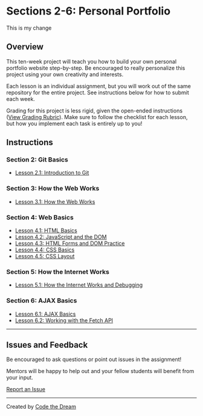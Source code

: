 # Sections 2-6: Personal Portfolio

This is my change

## Overview

This ten-week project will teach you how to build your own personal portfolio website step-by-step. Be encouraged to really personalize this project using your own creativity and interests.

Each lesson is an individual assignment, but you will work out of the same repository for the entire project. See instructions below for how to submit each week.

Grading for this project is less rigid, given the open-ended instructions ([View Grading Rubric](instructions/rubric.md)). Make sure to follow the checklist for each lesson, but how you implement each task is entirely up to you!

## Instructions

### **Section 2:** Git Basics

- [Lesson 2.1: Introduction to Git](instructions/section-2/lesson-2-1.md)

### **Section 3:** How the Web Works

- [Lesson 3.1: How the Web Works](instructions/section-3/lesson-3-1.md)

### **Section 4:** Web Basics

- [Lesson 4.1: HTML Basics](instructions/section-4/lesson-4-1.md)
- [Lesson 4.2: JavaScript and the DOM](instructions/section-4/lesson-4-2.md)
- [Lesson 4.3: HTML Forms and DOM Practice](instructions/section-4/lesson-4-3.md)
- [Lesson 4.4: CSS Basics](instructions/section-4/lesson-4-4.md)
- [Lesson 4.5: CSS Layout](instructions/section-4/lesson-4-5.md)

### **Section 5:** How the Internet Works

- [Lesson 5.1: How the Internet Works and Debugging](instructions/section-5/lesson-5-1.md)

### **Section 6:** AJAX Basics

- [Lesson 6.1: AJAX Basics](instructions/section-6/lesson-6-1.md)
- [Lesson 6.2: Working with the Fetch API](instructions/section-6/lesson-6-2.md)

---

## Issues and Feedback

Be encouraged to ask questions or point out issues in the assignment!

Mentors will be happy to help out and your fellow students will benefit from your input.

[Report an Issue](https://github.com/Code-the-Dream-School/intro-to-programming/issues)

---

Created by [Code the Dream](https://www.codethedream.org)

